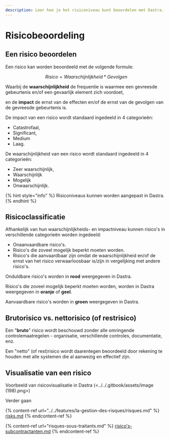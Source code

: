 ```yaml
---
description: Leer hoe je het risiconiveau kunt beoordelen met Dastra.
---
```


# Risicobeoordeling

## Een risico beoordelen

Een risico kan worden beoordeeld met de volgende formule:

$$
Risico = Waarschijnlijkheid * Gevolgen
$$

Waarbij de **waarschijnlijkheid** de frequentie is waarmee een gevreesde gebeurtenis en/of een gevaarlijk element zich voordoet,

en de **impact** de ernst van de effecten en/of de ernst van de gevolgen van de gevreesde gebeurtenis is.

De impact van een risico wordt standaard ingedeeld in 4 categorieën:&#x20;

* Catastrofaal,&#x20;
* Significant,
* Medium
* Laag.

De waarschijnlijkheid van een risico wordt standaard ingedeeld in 4 categorieën:

* Zeer waarschijnlijk,
* Waarschijnlijk
* Mogelijk
* Onwaarschijnlijk.

{% hint style="info" %}
Risiconiveaus kunnen worden aangepast in Dastra.
{% endhint %}

## Risicoclassificatie

Afhankelijk van hun waarschijnlijkheids- en impactniveau kunnen risico's in verschillende categorieën worden ingedeeld:

* Onaanvaardbare risico's.
* Risico's die zoveel mogelijk beperkt moeten worden.
* Risico's die aanvaardbaar zijn omdat de waarschijnlijkheid en/of de ernst van het risico verwaarloosbaar is/zijn in vergelijking met andere risico's.

Onduldbare risico's worden in **rood** weergegeven in Dastra.

Risico's die zoveel mogelijk beperkt moeten worden, worden in Dastra weergegeven in **oranje** of **geel**.

Aanvaardbare risico's worden in **groen** weergegeven in Dastra.

## Brutorisico vs. nettorisico (of restrisico)

Een "**bruto**" risico wordt beschouwd zonder alle omringende controlemaatregelen - organisatie, verschillende controles, documentatie, enz.&#x20;

Een "netto" (of rest)risico wordt daarentegen beoordeeld door rekening te houden met alle systemen die al aanwezig en effectief zijn.



## Visualisatie van een risico



Voorbeeld van risicovisualisatie in Dastra (<../../.gitbook/assets/image (198).png>)

Verder gaan

{% content-ref url="../../features/la-gestion-des-risques/risques.md" %}
[risks.md](../../features/la-gestion-des-risques/risques.md)
{% endcontent-ref %}

{% content-ref url="risques-sous-traitants.md" %}
[risico's-subcontractanten.md](risques-sous-traitants.md)
{% endcontent-ref %}